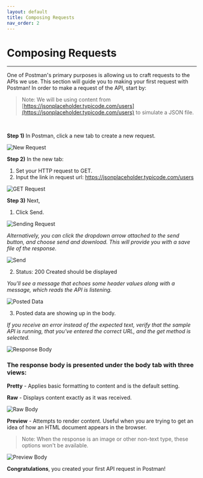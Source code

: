 ```yaml
---
layout: default
title: Composing Requests
nav_order: 2
---
```



# Composing Requests
---
One of Postman's primary purposes is allowing us to craft requests to the APIs we use. This section will guide you to making your first request with Postman! In order to make a request of the API, start by:

> Note: We will be using content from [https://jsonplaceholder.typicode.com/users](https://jsonplaceholder.typicode.com/users) to simulate a JSON file.

<br>

**Step 1)** In Postman, click a new tab to create a new request. 

![New Request](https://raw.githubusercontent.com/cee-elle/postman-documentation/gh-pages/docs/raw/Creating_Requests-1.png)

**Step 2)** In the new tab:
1. Set your HTTP request to GET.
2. Input the link in request url: https://jsonplaceholder.typicode.com/users

![GET Request](https://raw.githubusercontent.com/cee-elle/postman-documentation/gh-pages/docs/raw/Creating_Requests-2.png)

**Step 3)** Next,
1. Click Send.

![Sending Request](https://raw.githubusercontent.com/cee-elle/postman-documentation/gh-pages/docs/raw/Creating_Requests-3.png)

*Alternatively, you can click the dropdown arrow attached to the send button, and choose send and download. This will provide you with a save file of the response.*

![Send](https://raw.githubusercontent.com/cee-elle/postman-documentation/gh-pages/docs/raw/Creating_Requests-4.png)

2. Status: 200 Created should be displayed

*You'll see a message that echoes some header values along with a message, which reads the API is listening.*

![Posted Data](https://raw.githubusercontent.com/cee-elle/postman-documentation/gh-pages/docs/raw/Creating_Requests-5.png)

3. Posted data are showing up in the body.

*If you receive an error instead of the expected text, verify that the sample API is running, that you've entered the correct URL, and the get method is selected.*

![Response Body](https://raw.githubusercontent.com/cee-elle/postman-documentation/gh-pages/docs/raw/Creating_Requests-6.png)

### The response body is presented under the body tab with three views:
**Pretty** - Applies basic formatting to content and is the default setting.

**Raw** - Displays content exactly as it was received.

![Raw Body](https://raw.githubusercontent.com/cee-elle/postman-documentation/gh-pages/docs/raw/Creating_Requests-7.png)

**Preview** - Attempts to render content. Useful when you are trying to get an idea of how an HTML document appears in the browser.

> Note: When the response is an image or other non-text type, these options won't be available. 

![Preview Body](https://raw.githubusercontent.com/cee-elle/postman-documentation/gh-pages/docs/raw/Creating_Requests-9.png)

**Congratulations**, you created your first API request in Postman! 
